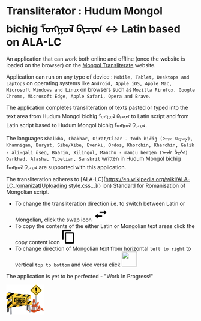 # Transliterator : Hudum Mongol bichig ᠮᠣᠩᠭᠣᠯ ᠪᠢᠴᠢᠭ <-> Latin based on ALA-LC
An application that can work both online and offline (once the website is loaded on the browser) on the [Mongol Transliterate](https://vyshantha.github.io/mongoliantransliterate/) website. 

Application can run on any type of device : ```Mobile, Tablet, Desktops and Laptops``` on operating systems like ```Android, Apple iOS, Apple Mac, Microsoft Windows and Linux``` on browsers such as ```Mozilla Firefox, Google Chrome, Microsoft Edge, Apple Safari, Opera and Brave```.

The application completes transliteration of texts pasted or typed into the text area from Hudum Mongol bichig ᠮᠣᠩᠭᠣᠯ ᠪᠢᠴᠢᠭ to Latin script and from Latin script based to Hudum Mongol bichig ᠮᠣᠩᠭᠣᠯ ᠪᠢᠴᠢᠭ.

The languages ```Khalkha, Chakhar, Oirat/Clear - todo bičig (ᡐᡆᡑᡆ ᡋᡅᡒᡅᡎ), Khamnigan, Buryat, Sibe/Xibe, Evenki, Ordos, Khorchin, Kharchin, Galik - ali-gali üseg, Baarin, Xilingol, Manchu - manju hergen (ᠮᠠᠨᠵᡠ ᡥᡝᡵᡤᡝᠨ) Darkhad, Alasha, Tibetian, Sanskrit``` written in Hudum Mongol bichig ᠮᠣᠩᠭᠣᠯ ᠪᠢᠴᠢᠭ are supported with this application.

The transliteration adheres to [ALA-LC](https://en.wikipedia.org/wiki/ALA-LC_romanizat[Uploading style.css…]()
ion) Standard for Romanisation of Mongolian script.

- To change the transliteration direction i.e. to switch between Latin or Mongolian, click the swap icon  <img src="./swap-horiz-64.png" width="40px" height="40px" />  
- To copy the contents of the either Latin or Mongolian text areas click the copy content icon  <img src="./content-copy-64.png" width="40px" height="40px" /> 
- To change direction of Mongolian text from horizontal ```left to right``` to vertical ```top to bottom``` and vice versa click <img src="https://upload.wikimedia.org/wikipedia/commons/thumb/3/3a/Text_direction_TDright.svg/40px-Text_direction_TDright.svg.png" width="40px" height="40px" /> 

The application is yet to be perfected - "Work In Progress!" 

  <img src="https://github.com/Vyshantha/multiscripteditor/blob/main/editorClient/src/assets/images/keyboard_to_construct.png" data-canonical-src="https://github.com/Vyshantha/multiscripteditor/blob/main/editorClient/src/assets/images/keyboard_to_construct.png" width="100" height="80" />
